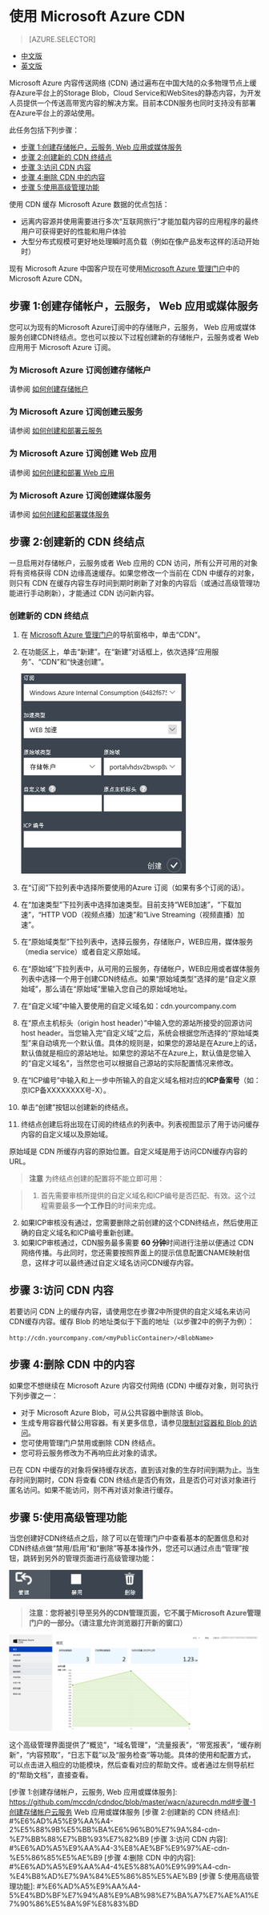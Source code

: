 # 使用 Microsoft Azure CDN

> [AZURE.SELECTOR]
- [中文版](/documentation/articles/cdn-how-to-use)
- [英文版](/documentation/articles/cdn-enus-how-to-use)

Microsoft Azure 内容传送网络 (CDN) 通过遍布在中国大陆的众多物理节点上缓存Azure平台上的Storage Blob，Cloud Service和WebSites的静态内容，为开发人员提供一个传送高带宽内容的解决方案。目前本CDN服务也同时支持没有部署在Azure平台上的源站使用。

此任务包括下列步骤：

+ [步骤 1:创建存储帐户，云服务, Web 应用或媒体服务](#step1)
+ [步骤 2:创建新的 CDN 终结点](#step2)
+ [步骤 3:访问 CDN 内容](#step3)
+ [步骤 4:删除 CDN 中的内容](#step4)
+ [步骤 5:使用高级管理功能](#step5)

使用 CDN 缓存 Microsoft Azure 数据的优点包括：

- 远离内容源并使用需要进行多次“互联网旅行”才能加载内容的应用程序的最终用户可获得更好的性能和用户体验
- 大型分布式规模可更好地处理瞬时高负载（例如在像产品发布这样的活动开始时）

现有 Microsoft Azure 中国客户现在可使用[Microsoft Azure 管理门户](https://manage.windowsazure.cn/)中的 Microsoft Azure CDN。 

## 步骤 1:创建存储帐户，云服务， Web 应用或媒体服务<a id="step1"></a>
您可以为现有的Microsoft Azure订阅中的存储账户，云服务， Web 应用或媒体服务创建CDN终结点。您也可以按以下过程创建新的存储帐户，云服务或者 Web 应用用于 Microsoft Azure 订阅。

### 为 Microsoft Azure 订阅创建存储帐户
请参阅 [如何创建存储帐户](http://www.windowsazure.cn/zh-cn/documentation/articles/storage-create-storage-account/)

### 为 Microsoft Azure 订阅创建云服务
请参阅 [如何创建和部署云服务](http://www.windowsazure.cn/zh-cn/documentation/articles/cloud-services-how-to-create-deploy/) 

### 为 Microsoft Azure 订阅创建 Web 应用
请参阅 [如何创建和部署 Web 应用](http://www.windowsazure.cn/zh-cn/documentation/articles/web-sites-create-deploy/) 

### 为 Microsoft Azure 订阅创建媒体服务
请参阅 [如何创建和部署媒体服务](http://www.windowsazure.cn/documentation/articles/media-services-create-account/) 

## 步骤 2:创建新的 CDN 终结点<a id="step2"></a>
一旦启用对存储帐户，云服务或者 Web 应用的 CDN 访问，所有公开可用的对象将有资格获得 CDN 边缘高速缓存。如果您修改一个当前在 CDN 中缓存的对象，则只有 CDN 在缓存内容生存时间到期时刷新了对象的内容后（或通过高级管理功能进行手动刷新），才能通过 CDN 访问新内容。

### 创建新的 CDN 终结点
1. 在 [Microsoft Azure 管理门户](https://manage.windowsazure.cn/)的导航窗格中，单击“CDN”。
2. 在功能区上，单击“新建”。在“新建”对话框上，依次选择“应用服务”、“CDN”和“快速创建”。

    ![CDN quick create][1]
3. 在“订阅”下拉列表中选择所要使用的Azure 订阅（如果有多个订阅的话）。
4. 在“加速类型”下拉列表中选择加速类型。目前支持“WEB加速”，“下载加速”，“HTTP VOD（视频点播）加速”和“Live Streaming（视频直播）加速”。
5. 在“原始域类型”下拉列表中，选择云服务，存储账户，WEB应用，媒体服务（media service）或者自定义原始域。
6. 在“原始域”下拉列表中，从可用的云服务，存储帐户，WEB应用或者媒体服务列表中选择一个用于创建CDN终结点。如果“原始域类型”选择的是“自定义原始域”，那么请在“原始域”里输入您自己的原始域地址。
7. 在“自定义域”中输入要使用的自定义域名如：cdn.yourcompany.com
8. 在“原点主机标头（origin host header）”中输入您的源站所接受的回源访问host header。当您输入完“自定义域”之后，系统会根据您所选择的“原始域类型”来自动填充一个默认值。具体的规则是，如果您的源站是在Azure上的话，默认值就是相应的源站地址。如果您的源站不在Azure上，默认值是您输入的“自定义域名”，当然您也可以根据自己源站的实际配置情况来修改。
9. 在“ICP编号”中输入和上一步中所输入的自定义域名相对应的**ICP备案号**（如：京ICP备XXXXXXXX号-X）。
10. 单击“创建”按钮以创建新的终结点。
11. 终结点创建后将出现在订阅的终结点的列表中。列表视图显示了用于访问缓存内容的自定义域以及原始域。

原始域是 CDN 所缓存内容的原始位置。自定义域是用于访问CDN缓存内容的URL。
> **注意** 为终结点创建的配置将不能立即可用：

> 1. 首先需要审核所提供的自定义域名和ICP编号是否匹配、有效。这个过程需要最多**一个工作日**的时间来完成。
2. 如果ICP审核没有通过，您需要删除之前创建的这个CDN终结点，然后使用正确的自定义域名和ICP编号重新创建。
3. 如果ICP审核通过，CDN服务最多需要 **60 分钟**时间进行注册以便通过 CDN 网络传播。与此同时，您还需要按照界面上的提示信息配置CNAME映射信息，这样才可以最终通过自定义域名访问CDN缓存内容。

## 步骤 3:访问 CDN 内容<a id="step3"></a>
若要访问 CDN 上的缓存内容，请使用您在步骤2中所提供的自定义域名来访问CDN缓存内容。缓存 Blob 的地址类似于下面的地址（以步骤2中的例子为例）：

`http://cdn.yourcompany.com/<myPublicContainer>/<BlobName>`

## 步骤 4:删除 CDN 中的内容<a id="step4"></a>
如果您不想继续在 Microsoft Azure 内容交付网络 (CDN) 中缓存对象，则可执行下列步骤之一：

- 对于 Microsoft Azure Blob，可从公共容器中删除该 Blob。
- 生成专用容器代替公用容器。有关更多信息，请参见[限制对容器和 Blob 的访问](http://msdn.microsoft.com/zh-cn/library/dd179354.aspx)。
- 您可使用管理门户禁用或删除 CDN 终结点。
- 您可将云服务修改为不再响应此对象的请求。

已在 CDN 中缓存的对象将保持缓存状态，直到该对象的生存时间到期为止。当生存时间到期时，CDN 将查看 CDN 终结点是否仍有效，且是否仍可对该对象进行匿名访问。如果不能访问，则不再对该对象进行缓存。


## 步骤 5:使用高级管理功能<a id="step5"></a>
当您创建好CDN终结点之后，除了可以在管理门户中查看基本的配置信息和对CDN终结点做“禁用/启用”和“删除”等基本操作外，您还可以通过点击“管理”按钮，跳转到另外的管理页面进行高级管理功能：

![Manage Button][2]
> **注意：您将被引导至另外的CDN管理页面，它不属于Microsoft Azure管理门户的一部分。（请注意允许浏览器打开新的窗口）**

![Adv Portal][3]

这个高级管理界面提供了“概览”，“域名管理”，“流量报表”，“带宽报表”，“缓存刷新”，“内容预取”，“日志下载”以及“服务检查”等功能。具体的使用和配置方式，可以点击进入相应的功能模块，然后查看对应的帮助文件。或者通过左侧导航栏的“帮助文档”，直接查看。




[步骤 1:创建存储帐户，云服务, Web 应用或媒体服务]: https://github.com/mccdn/cdndoc/blob/master/wacn/azurecdn.md#步骤-1创建存储帐户云服务 Web 应用或媒体服务
[步骤 2:创建新的 CDN 终结点]: #%E6%AD%A5%E9%AA%A4-2%E5%88%9B%E5%BB%BA%E6%96%B0%E7%9A%84-cdn-%E7%BB%88%E7%BB%93%E7%82%B9
[步骤 3:访问 CDN 内容]: #%E6%AD%A5%E9%AA%A4-3%E8%AE%BF%E9%97%AE-cdn-%E5%86%85%E5%AE%B9
[步骤 4:删除 CDN 中的内容]: #%E6%AD%A5%E9%AA%A4-4%E5%88%A0%E9%99%A4-cdn-%E4%B8%AD%E7%9A%84%E5%86%85%E5%AE%B9
[步骤 5:使用高级管理功能]: #%E6%AD%A5%E9%AA%A4-5%E4%BD%BF%E7%94%A8%E9%AB%98%E7%BA%A7%E7%AE%A1%E7%90%86%E5%8A%9F%E8%83%BD


<!--Image references-->
[1]: ./media/cdn/image005.png
[2]: ./media/cdn/image002.png
[3]: ./media/cdn/how_to_001.png
